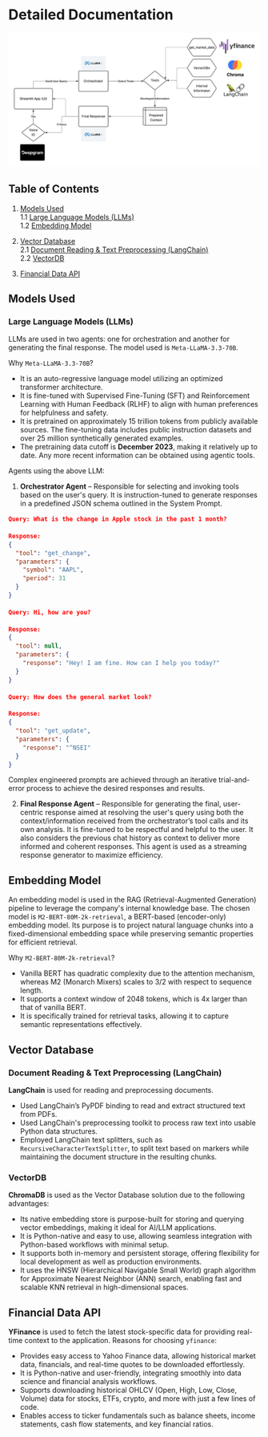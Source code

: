 # Detailed Documentation 

![](diagram.jpeg)

## Table of Contents

1. [Models Used](#models-used)  
   1.1 [Large Language Models (LLMs)](#large-language-models-llms)  
   1.2 [Embedding Model](#embedding-model)

2. [Vector Database](#vector-database)  
   2.1 [Document Reading & Text Preprocessing (LangChain)](#document-reading--text-preprocessing-langchain)  
   2.2 [VectorDB](#vectordb)

3. [Financial Data API](#financial-data-api)


## Models Used

### Large Language Models (LLMs)

LLMs are used in two agents: one for orchestration and another for generating the final response. The model used is `Meta-LLaMA-3.3-70B`.

Why `Meta-LLaMA-3.3-70B`?
* It is an auto-regressive language model utilizing an optimized transformer architecture.
* It is fine-tuned with Supervised Fine-Tuning (SFT) and Reinforcement Learning with Human Feedback (RLHF) to align with human preferences for helpfulness and safety.
* It is pretrained on approximately 15 trillion tokens from publicly available sources. The fine-tuning data includes public instruction datasets and over 25 million synthetically generated examples.
* The pretraining data cutoff is **December 2023**, making it relatively up to date. Any more recent information can be obtained using agentic tools.

Agents using the above LLM:

1) **Orchestrator Agent** – Responsible for selecting and invoking tools based on the user's query. It is instruction-tuned to generate responses in a predefined JSON schema outlined in the System Prompt.

```json
Query: What is the change in Apple stock in the past 1 month?

Response:
{
  "tool": "get_change",
  "parameters": {
    "symbol": "AAPL",
    "period": 31
  }
}

Query: Hi, how are you?

Response:
{
  "tool": null,
  "parameters": {
    "response": "Hey! I am fine. How can I help you today?"
  }
}

Query: How does the general market look?

Response:
{
  "tool": "get_update",
  "parameters": {
    "response": "^NSEI"
  }
}
```

Complex engineered prompts are achieved through an iterative trial-and-error process to achieve the desired responses and results.

2) **Final Response Agent** – Responsible for generating the final, user-centric response aimed at resolving the user's query using both the context/information received from the orchestrator’s tool calls and its own analysis. It is fine-tuned to be respectful and helpful to the user. It also considers the previous chat history as context to deliver more informed and coherent responses. This agent is used as a streaming response generator to maximize efficiency.

## Embedding Model

An embedding model is used in the RAG (Retrieval-Augmented Generation) pipeline to leverage the company's internal knowledge base. The chosen model is `M2-BERT-80M-2k-retrieval`, a BERT-based (encoder-only) embedding model. Its purpose is to project natural language chunks into a fixed-dimensional embedding space while preserving semantic properties for efficient retrieval.

Why `M2-BERT-80M-2k-retrieval`?

* Vanilla BERT has quadratic complexity due to the attention mechanism, whereas M2 (Monarch Mixers) scales to 3/2 with respect to sequence length.
* It supports a context window of 2048 tokens, which is 4x larger than that of vanilla BERT.
* It is specifically trained for retrieval tasks, allowing it to capture semantic representations effectively.

## Vector Database

### Document Reading & Text Preprocessing (LangChain)

**LangChain** is used for reading and preprocessing documents.

* Used LangChain’s PyPDF binding to read and extract structured text from PDFs.
* Used LangChain's preprocessing toolkit to process raw text into usable Python data structures.
* Employed LangChain text splitters, such as `RecursiveCharacterTextSplitter`, to split text based on markers while maintaining the document structure in the resulting chunks.

### VectorDB

**ChromaDB** is used as the Vector Database solution due to the following advantages:

* Its native embedding store is purpose-built for storing and querying vector embeddings, making it ideal for AI/LLM applications.
* It is Python-native and easy to use, allowing seamless integration with Python-based workflows with minimal setup.
* It supports both in-memory and persistent storage, offering flexibility for local development as well as production environments.
* It uses the HNSW (Hierarchical Navigable Small World) graph algorithm for Approximate Nearest Neighbor (ANN) search, enabling fast and scalable KNN retrieval in high-dimensional spaces.

## Financial Data API

**YFinance** is used to fetch the latest stock-specific data for providing real-time context to the application. Reasons for choosing `yfinance`:

* Provides easy access to Yahoo Finance data, allowing historical market data, financials, and real-time quotes to be downloaded effortlessly.
* It is Python-native and user-friendly, integrating smoothly into data science and financial analysis workflows.
* Supports downloading historical OHLCV (Open, High, Low, Close, Volume) data for stocks, ETFs, crypto, and more with just a few lines of code.
* Enables access to ticker fundamentals such as balance sheets, income statements, cash flow statements, and key financial ratios.
